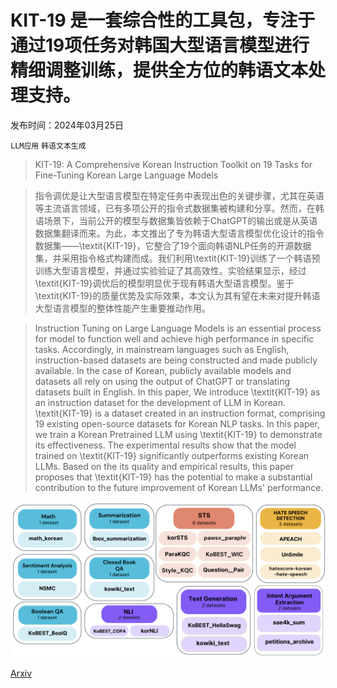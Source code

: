 # KIT-19 是一套综合性的工具包，专注于通过19项任务对韩国大型语言模型进行精细调整训练，提供全方位的韩语文本处理支持。

发布时间：2024年03月25日

`LLM应用` `韩语文本生成`

> KIT-19: A Comprehensive Korean Instruction Toolkit on 19 Tasks for Fine-Tuning Korean Large Language Models

> 指令调优是让大型语言模型在特定任务中表现出色的关键步骤，尤其在英语等主流语言领域，已有多项公开的指令式数据集被构建和分享。然而，在韩语场景下，当前公开的模型与数据集皆依赖于ChatGPT的输出或是从英语数据集翻译而来。为此，本文推出了专为韩语大型语言模型优化设计的指令数据集——\textit{KIT-19}，它整合了19个面向韩语NLP任务的开源数据集，并采用指令格式构建而成。我们利用\textit{KIT-19}训练了一个韩语预训练大型语言模型，并通过实验验证了其高效性。实验结果显示，经过\textit{KIT-19}调优后的模型明显优于现有韩语大型语言模型。鉴于\textit{KIT-19}的质量优势及实际效果，本文认为其有望在未来对提升韩语大型语言模型的整体性能产生重要推动作用。

> Instruction Tuning on Large Language Models is an essential process for model to function well and achieve high performance in specific tasks. Accordingly, in mainstream languages such as English, instruction-based datasets are being constructed and made publicly available. In the case of Korean, publicly available models and datasets all rely on using the output of ChatGPT or translating datasets built in English. In this paper, We introduce \textit{KIT-19} as an instruction dataset for the development of LLM in Korean. \textit{KIT-19} is a dataset created in an instruction format, comprising 19 existing open-source datasets for Korean NLP tasks. In this paper, we train a Korean Pretrained LLM using \textit{KIT-19} to demonstrate its effectiveness. The experimental results show that the model trained on \textit{KIT-19} significantly outperforms existing Korean LLMs. Based on the its quality and empirical results, this paper proposes that \textit{KIT-19} has the potential to make a substantial contribution to the future improvement of Korean LLMs' performance.

![KIT-19 是一套综合性的工具包，专注于通过19项任务对韩国大型语言模型进行精细调整训练，提供全方位的韩语文本处理支持。](../../../paper_images/2403.16444/data_categorize.png)

[Arxiv](https://arxiv.org/abs/2403.16444)